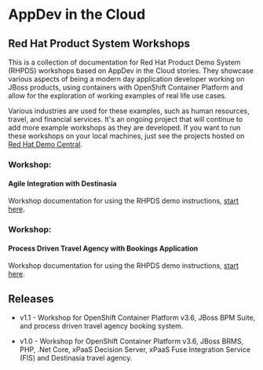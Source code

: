 # AppDev in the Cloud 

## Red Hat Product System Workshops

This is a collection of documentation for Red Hat Product Demo System (RHPDS) workshops based on 
AppDev in the Cloud stories. They showcase various aspects of being a modern day application developer
working on JBoss products, using containers with OpenShift Container Platform and allow for the
exploration of working examples of real life use cases.

Various industries are used for these examples, such as human resources, travel, and financial services.
It's an ongoing project that will continue to add more example workshops as they are developed. If you want
to run these workshops on your local machines, just see the projects hosted on [Red Hat Demo Central](https://github.com/redhatdemocentral).


### Workshop:

#### Agile Integration with Destinasia

Workshop documentation for using the RHPDS demo instructions, [start here](workshops/appdev-in-the-cloud-destinasia.adoc).


### Workshop:
 
#### Process Driven Travel Agency with Bookings Application

Workshop documentation for using the RHPDS demo instructions, [start here](workshops/appdev-in-the-cloud-travel-agency.adoc).



Releases
--------
- v1.1 - Workshop for OpenShift Container Platform v3.6, JBoss BPM Suite, and process driven travel agency booking system.

- v1.0 - Workshop for OpenShift Container Platform v3.6, JBoss BRMS, PHP, .Net Core, xPaaS Decision Server, xPaaS Fuse Integration Service (FIS) and Destinasia travel agency.
